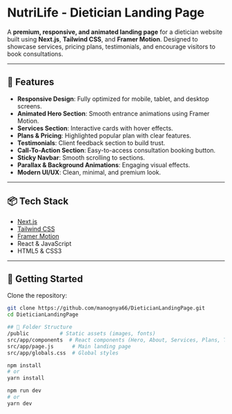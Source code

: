 # NutriLife - Dietician Landing Page

A **premium, responsive, and animated landing page** for a dietician website built using **Next.js**, **Tailwind CSS**, and **Framer Motion**. Designed to showcase services, pricing plans, testimonials, and encourage visitors to book consultations.

---

## 🌟 Features

- **Responsive Design**: Fully optimized for mobile, tablet, and desktop screens.
- **Animated Hero Section**: Smooth entrance animations using Framer Motion.
- **Services Section**: Interactive cards with hover effects.
- **Plans & Pricing**: Highlighted popular plan with clear features.
- **Testimonials**: Client feedback section to build trust.
- **Call-To-Action Section**: Easy-to-access consultation booking button.
- **Sticky Navbar**: Smooth scrolling to sections.
- **Parallax & Background Animations**: Engaging visual effects.
- **Modern UI/UX**: Clean, minimal, and premium look.

---

## 📦 Tech Stack

- [Next.js](https://nextjs.org/)
- [Tailwind CSS](https://tailwindcss.com/)
- [Framer Motion](https://www.framer.com/motion/)
- React & JavaScript
- HTML5 & CSS3

---

## 🚀 Getting Started

Clone the repository:

```bash
git clone https://github.com/manognya66/DieticianLandingPage.git
cd DieticianLandingPage

## 📁 Folder Structure
/public          # Static assets (images, fonts)
src/app/components  # React components (Hero, About, Services, Plans, Testimonials, CTA, Footer, Navbar)
src/app/page.js      # Main landing page
src/app/globals.css  # Global styles

npm install
# or
yarn install

npm run dev
# or
yarn dev
